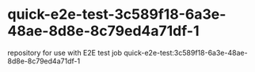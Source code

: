 # quick-e2e-test-3c589f18-6a3e-48ae-8d8e-8c79ed4a71df-1
repository for use with E2E test job quick-e2e-test:3c589f18-6a3e-48ae-8d8e-8c79ed4a71df-1
